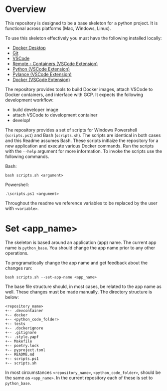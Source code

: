 # Overview
This repository is designed to be a base skeleton for a python project. It is functional across platforms (Mac, Windows, Linux).

To use this skeleton effectively you must have the following installed locally:
- [Docker Desktop](https://www.docker.com/get-started)
- [Git](https://git-scm.com/book/en/v2/Getting-Started-Installing-Git)
- [VSCode](https://code.visualstudio.com/download)
- [Remote - Containers (VSCode Extension)](https://code.visualstudio.com/docs/remote/containers)
- [Python (VSCode Extension)](https://code.visualstudio.com/docs/python/python-tutorial)
- [Pylance (VSCode Extension)](https://marketplace.visualstudio.com/items?itemName=ms-python.vscode-pylance)
- [Docker (VSCode Extension)](https://code.visualstudio.com/docs/containers/overview)

The repository provides tools to build Docker images, attach VSCode to Docker containers, and interface with GCP. It expects the following development workflow:
- build developer image
- attach VSCode to development container
- develop!

The repository provides a set of scripts for Windows Powershell (`scripts.ps1`) and Bash (`scripts.sh`). The scripts are identical in both cases and this Readme assumes Bash. These scripts initlaize the repository for a new application and execute various Docker commands. Run the scripts with the `--help` argument for more information. To invoke the scripts use the following commands.

Bash:
```
bash scripts.sh <argument>
```
Powershell:
```
.\scripts.ps1 <argument>
```

Throughout the readme we reference variables to be replaced by the user with `<variable>`.

# Set <app_name>
The skeleton is based around an application (app) name. The current app name is `python_base`. You should change the app name prior to any other operations.

To programatically change the app name and get feedback about the changes run:
```
bash scripts.sh --set-app-name <app_name>
```

The base file structure should, in most cases, be related to the app name as well. These changes must be made manually. The directory structure is below:
```
<repository_name>
+-- .devcontainer
+-- docker
+-- <python_code_folder>
+-- tests
+-- .dockerignore
+-- .gitignore
+-- .style.yapf
+-- Makefile
+-- poetry.lock
+-- pyproject.toml
+-- README.md
+-- scripts.ps1
+-- scripts.sh
```
In most circumstances `<repository_name>`, `<python_code_folder>`, should be the same as `<app_name>`. In the current repository each of these is set to `python_base`.
